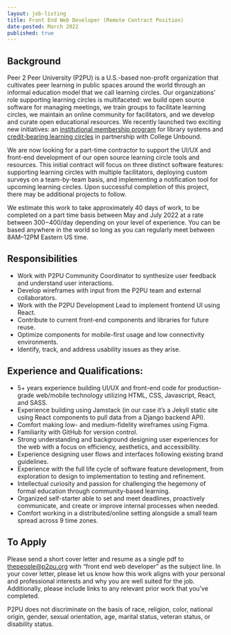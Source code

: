 ```yaml
---
layout: job-listing
title: Front End Web Developer (Remote Contract Position)
date-posted: March 2022
published: true
---
```

## Background

Peer 2 Peer University (P2PU) is a U.S.-based non-profit organization that cultivates peer learning in public spaces around the world through an informal education model that we call learning circles. Our organizations’ role supporting learning circles is multifaceted: we build open source software for managing meetings, we train groups to facilitate learning circles, we maintain an online community for facilitators, and we develop and curate open educational resources. We recently launched two exciting new initiatives: an [institutional membership program](https://www.p2pu.org/en/teams/) for library systems and [credit-bearing learning circles](https://info.p2pu.org/2021/07/21/bringing-college-credits-to-libraries-with-peer-led-learning-circles/) in partnership with College Unbound. 

We are now looking for a part-time contractor to support the UI/UX and front-end development of our open source learning circle tools and resources. This initial contract will focus on three distinct software features: supporting learning circles with multiple facilitators, deploying custom surveys on a team-by-team basis, and implementing a notification tool for upcoming learning circles. Upon successful completion of this project, there may be additional projects to follow.

We estimate this work to take approximately 40 days of work, to be completed on a part time basis between May and July 2022 at a rate between $300-$400/day depending on your level of experience. You can be based anywhere in the world so long as you can regularly meet between 8AM–12PM Eastern US time.

## Responsibilities

* Work with P2PU Community Coordinator to synthesize user feedback and understand user interactions.
* Develop wireframes with input from the P2PU team and external collaborators.
* Work with the P2PU Development Lead to implement frontend UI using React.
* Contribute to current front-end components and libraries for future reuse.
* Optimize components for mobile-first usage and low connectivity environments.
* Identify, track, and address usability issues as they arise.

## Experience and Qualifications:

* 5+ years experience building UI/UX and front-end code for production-grade web/mobile technology utilizing HTML, CSS, Javascript, React, and SASS.
* Experience building using Jamstack (in our case it’s a Jekyll static site using React components to pull data from a Django backend API).
* Comfort making low- and medium-fidelity wireframes using Figma.
* Familiarity with GitHub for version control.
* Strong understanding and background designing user experiences for the web with a focus on efficiency, aesthetics, and accessibility.
* Experience designing user flows and interfaces following existing brand guidelines.
* Experience with the full life cycle of software feature development, from exploration to design to implementation to testing and refinement.
* Intellectual curiosity and passion for challenging the hegemony of formal education through community-based learning. 
* Organized self-starter able to set and meet deadlines, proactively communicate, and create or improve internal processes when needed. 
* Comfort working in a distributed/online setting alongside a small team spread across 9 time zones.

## To Apply

Please send a short cover letter and resume as a single pdf to [thepeople@p2pu.org](mailto:thepeople@p2pu.org) with “front end web developer” as the subject line. In your cover letter, please let us know how this work aligns with your personal and professional interests and why you are well suited for the job. Additionally, please include links to any relevant prior work that you’ve completed.

P2PU does not discriminate on the basis of race, religion, color, national origin, gender, sexual orientation, age, marital status, veteran status, or disability status.